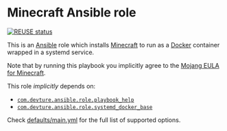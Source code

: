 <!--
SPDX-FileCopyrightText: 2023 Slavi Pantaleev
SPDX-FileCopyrightText: 2025 XHawk87

SPDX-License-Identifier: AGPL-3.0-or-later

TODO: Link to docs site
-->

# Minecraft Ansible role

[![REUSE status](https://api.reuse.software/badge/github.com/mother-of-all-self-hosting/ansible-role-minecraft)](https://api.reuse.software/info/github.com/mother-of-all-self-hosting/ansible-role-minecraft)

This is an [Ansible](https://www.ansible.com/) role which installs [Minecraft](https://docker-minecraft-server.readthedocs.io/) to run as a [Docker](https://www.docker.com/) container wrapped in a systemd service.

Note that by running this playbook you implicitly agree to the [Mojang EULA for Minecraft](https://www.minecraft.net/en-us/eula).

This role *implicitly* depends on:

- [`com.devture.ansible.role.playbook_help`](https://github.com/devture/com.devture.ansible.role.playbook_help)
- [`com.devture.ansible.role.systemd_docker_base`](https://github.com/devture/com.devture.ansible.role.systemd_docker_base)

Check [defaults/main.yml](defaults/main.yml) for the full list of supported options.
